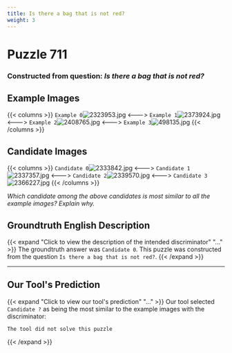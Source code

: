 ```yaml
---
title: Is there a bag that is not red?
weight: 3
---
```


# Puzzle 711
### Constructed from question: _Is there a bag that is not red?_


## Example Images
{{< columns >}}
`Example 0`![2323953.jpg](/gqa_images/2323953.jpg)
<--->
`Example 1`![2373924.jpg](/gqa_images/2373924.jpg)
<--->
`Example 2`![2408765.jpg](/gqa_images/2408765.jpg)
<--->
`Example 3`![498135.jpg](/gqa_images/498135.jpg)
{{< /columns >}}

## Candidate Images
{{< columns >}}
`Candidate 0`![2333842.jpg](/gqa_images/2333842.jpg)
<--->
`Candidate 1`![2337357.jpg](/gqa_images/2337357.jpg)
<--->
`Candidate 2`![2339570.jpg](/gqa_images/2339570.jpg)
<--->
`Candidate 3`![2366227.jpg](/gqa_images/2366227.jpg)
{{< /columns >}}

*Which candidate among the above candidates is most similar to all the example images? Explain why.*

## Groundtruth English Description

{{< expand "Click to view the description of the intended discriminator" "..." >}}
The groundtruth answer was `Candidate 0`. This puzzle was constructed from the question `Is there a bag that is not red?`.
{{< /expand >}}

---

## Our Tool's Prediction

{{< expand "Click to view our tool's prediction" "..." >}}
Our tool selected `Candidate ?` as being the most similar to the example images with the discriminator:
```plaintext
The tool did not solve this puzzle
```
{{< /expand >}}
